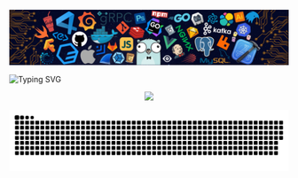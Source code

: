 <!-- header image -->
![](./assets/header.png)

![Typing SVG](https://readme-typing-svg.herokuapp.com/?color=%2336BCF7&center=true&vCenter=true&width=600&lines=Hi+there+%F0%9F%91%8B,+I+am+Jerry+Dai!;+Welcome+to+My+github!;)

<p align="center">
	<img src="https://github-profile-trophy.vercel.app/?username=daizhiyuan"/>
</p>

<!--   grid-snake -->
![](./assets/contribution-grid-snake.svg)
